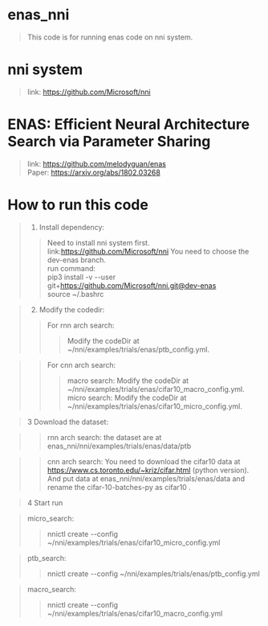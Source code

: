 # enas_nni
>This code is for running enas code on nni system.  
# nni system
>link:  https://github.com/Microsoft/nni  
# ENAS: Efficient Neural Architecture Search via Parameter Sharing
>link:  https://github.com/melodyguan/enas   
>Paper: https://arxiv.org/abs/1802.03268  

# How to run this code
>1. Install dependency:  
>>  Need to install nni system first.  
>>  link:https://github.com/Microsoft/nni You need to choose the dev-enas branch.  
>>  run command:   
>>  pip3 install -v --user git+https://github.com/Microsoft/nni.git@dev-enas  
>>  source ~/.bashrc   

>2. Modify the codedir:
>>  For rnn arch search:
>>>    Modify the codeDir at ~/nni/examples/trials/enas/ptb_config.yml.   
      
>>  For cnn arch search:
>>>   macro search:  Modify the codeDir at  ~/nni/examples/trials/enas/cifar10_macro_config.yml.        
>>>    micro search:   Modify the codeDir at ~/nni/examples/trials/enas/cifar10_micro_config.yml.    
        
>  3 Download the dataset:
  
>> rnn arch search:    the dataset are at enas_nni/nni/examples/trials/enas/data/ptb
    
>>  cnn arch search:  You need to download the cifar10 data at https://www.cs.toronto.edu/~kriz/cifar.html (python version). And put data at  enas_nni/nni/examples/trials/enas/data and rename the cifar-10-batches-py as cifar10 .   
  
>  4 Start run
  
>  micro_search:
>>    nnictl create --config ~/nni/examples/trials/enas/cifar10_micro_config.yml  
  
>  ptb_search:
>>    nnictl create --config ~/nni/examples/trials/enas/ptb_config.yml  
  
>  macro_search:
>>    nnictl create --config ~/nni/examples/trials/enas/cifar10_macro_config.yml  
  

